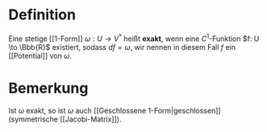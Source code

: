 # Definition
Eine stetige [[1-Form]] $\omega : U \to V^*$ heißt **exakt**, wenn eine $C^1$-Funktion $f: U \to \Bbb{R}$ existiert, sodass $df = \omega$, wir nennen in diesem Fall $f$ ein [[Potential]] von $\omega$.

# Bemerkung
Ist $\omega$ exakt, so ist $\omega$ auch [[Geschlossene 1-Form|geschlossen]] (symmetrische [[Jacobi-Matrix]]).

